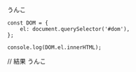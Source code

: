 


<div id="dom">うんこ</div>

```
const DOM = {
    el: document.querySelector('#dom'),
};

console.log(DOM.el.innerHTML);
```



// 結果
うんこ



